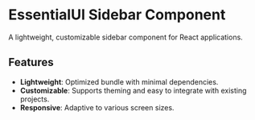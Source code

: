 # EssentialUI Sidebar Component

A lightweight, customizable sidebar component for React applications.

## Features

- **Lightweight**: Optimized bundle with minimal dependencies.
- **Customizable**: Supports theming and easy to integrate with existing projects.
- **Responsive**: Adaptive to various screen sizes.
